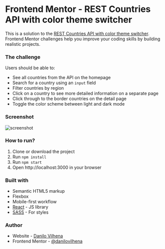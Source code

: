 # Frontend Mentor - REST Countries API with color theme switcher

This is a solution to the [REST Countries API with color theme switcher](https://www.frontendmentor.io/challenges/rest-countries-api-with-color-theme-switcher-5cacc469fec04111f7b848ca). Frontend Mentor challenges help you improve your coding skills by building realistic projects.   


### The challenge

Users should be able to:

- See all countries from the API on the homepage
- Search for a country using an `input` field
- Filter countries by region
- Click on a country to see more detailed information on a separate page
- Click through to the border countries on the detail page
- Toggle the color scheme between light and dark mode

### Screenshot

![screenshot](https://res.cloudinary.com/dz209s6jk/image/upload/q_auto,w_900/Challenges/jfrcfmcisi1xiwm4rl1s.jpg)


### How to run?
  1. Clone or download the project
  2. Run `npm install`
  3. Run `npm start`
  4. Open http://localhost:3000 in your browser

### Built with

- Semantic HTML5 markup
- Flexbox
- Mobile-first workflow
- [React](https://reactjs.org/) - JS library
- [SASS](https://sass-lang.com) - For styles

### Author

- Website - [Danilo Vilhena](https://danilovilhena.com)
- Frontend Mentor - [@danilovilhena](https://www.frontendmentor.io/profile/danilovilhena)
